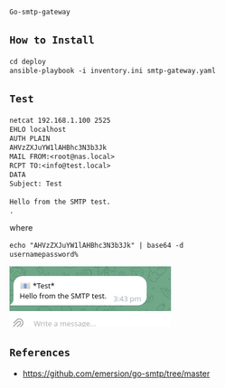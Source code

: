 `Go-smtp-gateway`

## `How to Install`

```
cd deploy
ansible-playbook -i inventory.ini smtp-gateway.yaml
```

## `Test`

```
netcat 192.168.1.100 2525
EHLO localhost
AUTH PLAIN 
AHVzZXJuYW1lAHBhc3N3b3Jk
MAIL FROM:<root@nas.local>
RCPT TO:<info@test.local>
DATA
Subject: Test

Hello from the SMTP test.
.
```
where

```
echo "AHVzZXJuYW1lAHBhc3N3b3Jk" | base64 -d
usernamepassword%     
```

![alt text](image.png)

## `References`

- https://github.com/emersion/go-smtp/tree/master